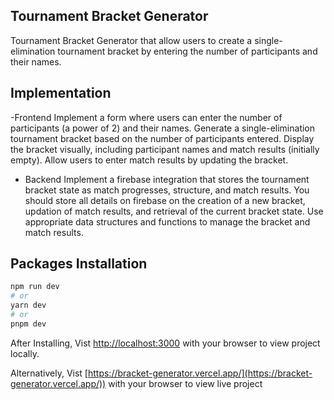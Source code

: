 ## Tournament Bracket Generator
Tournament Bracket Generator that allow users to create a single-elimination tournament bracket by entering the number of participants and their names.

## Implementation
-Frontend
  Implement a form where users can enter the number of participants (a power of 2) and their names.
  Generate a single-elimination tournament bracket based on the number of participants entered.
  Display the bracket visually, including participant names and match results (initially empty).
  Allow users to enter match results by updating the bracket.
  
- Backend
  Implement a firebase integration that stores the tournament bracket state as match progresses, structure, and match results.
You should store all details on firebase on the creation of a new bracket, updation of match results, and retrieval of the current bracket state.
Use appropriate data structures and functions to manage the bracket and match results.

## Packages Installation
```bash
npm run dev
# or
yarn dev
# or
pnpm dev
```
After Installing,
Vist [http://localhost:3000](http://localhost:3000) with your browser to view project locally.

Alternatively,
Vist [https://bracket-generator.vercel.app/](https://bracket-generator.vercel.app/)) with your browser to view live project
